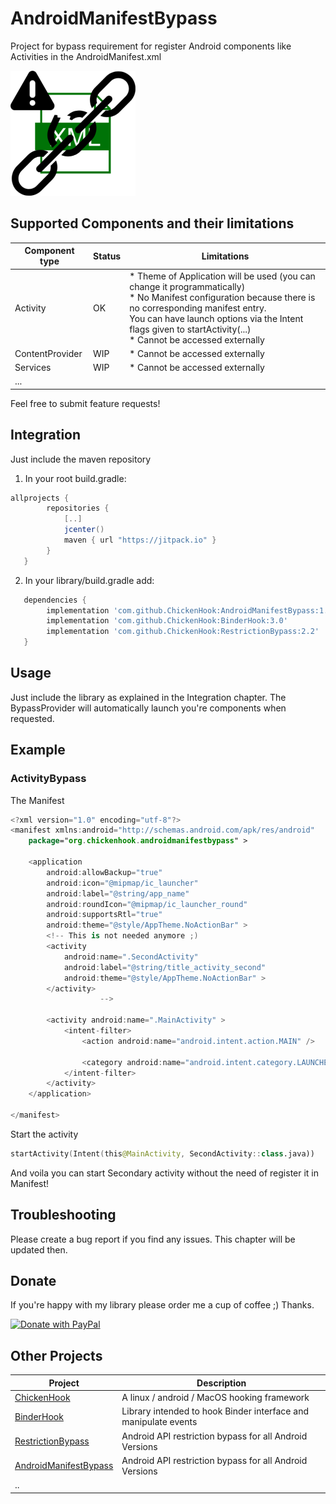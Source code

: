 # AndroidManifestBypass
Project for bypass requirement for register Android components like Activities in the AndroidManifest.xml

<img src="./logo/manifestbypass.png" alt="AndroidManifestBypass logo" height="200" width="200" />


## Supported Components and their limitations

|Component type| Status | Limitations |
|----|----|----|
| Activity | OK | * Theme of Application will be used (you can change it programmatically) <br> * No Manifest configuration because there is no corresponding manifest entry. <br>   You can have launch options via the Intent flags given to startActivity(...) <br>  * Cannot be accessed externally|
| ContentProvider | WIP | * Cannot be accessed externally|
| Services | WIP |  * Cannot be accessed externally|
| ... | |

Feel free to submit feature requests!

## Integration
Just include the maven repository

1) In your root build.gradle:
```groovy
allprojects {
        repositories {
            [..]
            jcenter()
            maven { url "https://jitpack.io" }
        }
   }
```
2) In your library/build.gradle add:
```groovy
   dependencies {
        implementation 'com.github.ChickenHook:AndroidManifestBypass:1.0'
        implementation 'com.github.ChickenHook:BinderHook:3.0'
        implementation 'com.github.ChickenHook:RestrictionBypass:2.2'
   }
```

## Usage

Just include the library as explained in the Integration chapter.
The BypassProvider will automatically launch you're components when requested.


## Example

### ActivityBypass

The Manifest

```kt
<?xml version="1.0" encoding="utf-8"?>
<manifest xmlns:android="http://schemas.android.com/apk/res/android"
    package="org.chickenhook.androidmanifestbypass" >

    <application
        android:allowBackup="true"
        android:icon="@mipmap/ic_launcher"
        android:label="@string/app_name"
        android:roundIcon="@mipmap/ic_launcher_round"
        android:supportsRtl="true"
        android:theme="@style/AppTheme.NoActionBar" >
        <!-- This is not needed anymore ;)
        <activity
            android:name=".SecondActivity"
            android:label="@string/title_activity_second"
            android:theme="@style/AppTheme.NoActionBar" >
        </activity>
                    -->

        <activity android:name=".MainActivity" >
            <intent-filter>
                <action android:name="android.intent.action.MAIN" />

                <category android:name="android.intent.category.LAUNCHER" />
            </intent-filter>
        </activity>
    </application>

</manifest>
```

Start the activity

```kt
startActivity(Intent(this@MainActivity, SecondActivity::class.java))
```

And voila you can start Secondary activity without the need of register it in Manifest!

## Troubleshooting

Please create a bug report if you find any issues. This chapter will be updated then.


## Donate

If you're happy with my library please order me a cup of coffee ;) Thanks.

[![Donate with PayPal](https://raw.githubusercontent.com/stefan-niedermann/paypal-donate-button/master/paypal-donate-button.png)](https://www.paypal.com/cgi-bin/webscr?cmd=_s-xclick&hosted_button_id=8UH5MBVYM3J36)

## Other Projects

| Project | Description |
|---------|-------------|
| [ChickenHook](https://github.com/ChickenHook/ChickenHook) | A linux / android / MacOS hooking framework  |
| [BinderHook](https://github.com/ChickenHook/BinderHook) | Library intended to hook Binder interface and manipulate events |
| [RestrictionBypass](https://github.com/ChickenHook/RestrictionBypass) |  Android API restriction bypass for all Android Versions |
| [AndroidManifestBypass](https://github.com/ChickenHook/AndroidManifestBypass) |  Android API restriction bypass for all Android Versions |
| .. | |
